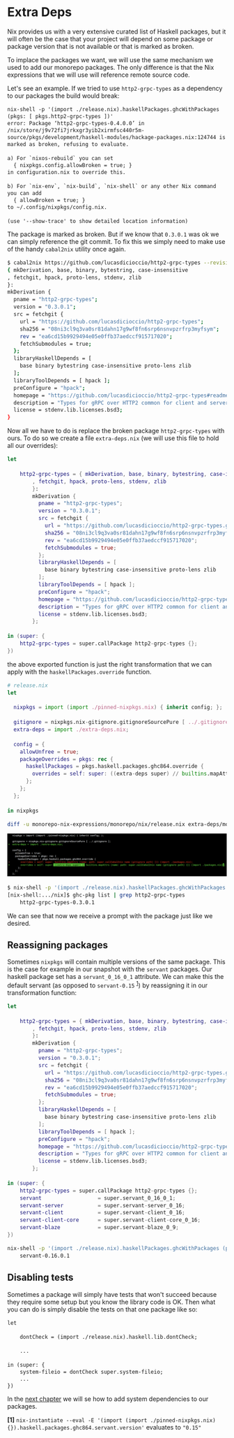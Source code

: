 
# Extra Deps

Nix provides us with a very extensive curated list of Haskell packages, but it
will often be the case that your project will depend on some package or package version that is not
available or that is marked as broken.

To implace the packages we want, we will use the same mechanism we used to add our monorepo packages.
The only difference is that the Nix expressions that we will use will reference remote source code.

Let's see an example. If we tried to use `http2-grpc-types` as a dependency to our packages the build would break:

```
nix-shell -p '(import ./release.nix).haskellPackages.ghcWithPackages (pkgs: [ pkgs.http2-grpc-types ])'
error: Package ‘http2-grpc-types-0.4.0.0’ in /nix/store/j9v72fi7jrkxgr3yib2xirmfsc440r5m-source/pkgs/development/haskell-modules/hackage-packages.nix:124744 is marked as broken, refusing to evaluate.

a) For `nixos-rebuild` you can set
  { nixpkgs.config.allowBroken = true; }
in configuration.nix to override this.

b) For `nix-env`, `nix-build`, `nix-shell` or any other Nix command you can add
  { allowBroken = true; }
to ~/.config/nixpkgs/config.nix.

(use '--show-trace' to show detailed location information)
```

The package is marked as broken. But if we know that `0.3.0.1` was ok we can simply reference the git commit.
To fix this we simply need to make use of the handy `cabal2nix` utility once again.

```bash
$ cabal2nix https://github.com/lucasdicioccio/http2-grpc-types --revision ea6cd15b9929494e0 2>/dev/null
{ mkDerivation, base, binary, bytestring, case-insensitive
, fetchgit, hpack, proto-lens, stdenv, zlib
}:
mkDerivation {
  pname = "http2-grpc-types";
  version = "0.3.0.1";
  src = fetchgit {
    url = "https://github.com/lucasdicioccio/http2-grpc-types";
    sha256 = "08ni3cl9q3va0sr81dahn17g9wf8fn6srp6nsnvpzrfrp3myfsym";
    rev = "ea6cd15b9929494e05e0ffb37aedccf915717020";
    fetchSubmodules = true;
  };
  libraryHaskellDepends = [
    base binary bytestring case-insensitive proto-lens zlib
  ];
  libraryToolDepends = [ hpack ];
  preConfigure = "hpack";
  homepage = "https://github.com/lucasdicioccio/http2-grpc-types#readme";
  description = "Types for gRPC over HTTP2 common for client and servers";
  license = stdenv.lib.licenses.bsd3;
}
```

Now all we have to do is replace the broken package `http2-grpc-types` with ours. To do so we create a file `extra-deps.nix` (we will use this file to hold all our overrides):

```nix
let

    http2-grpc-types = { mkDerivation, base, binary, bytestring, case-insensitive
        , fetchgit, hpack, proto-lens, stdenv, zlib
        }:
        mkDerivation {
          pname = "http2-grpc-types";
          version = "0.3.0.1";
          src = fetchgit {
            url = "https://github.com/lucasdicioccio/http2-grpc-types.git";
            sha256 = "08ni3cl9q3va0sr81dahn17g9wf8fn6srp6nsnvpzrfrp3myfsym";
            rev = "ea6cd15b9929494e05e0ffb37aedccf915717020";
            fetchSubmodules = true;
          };
          libraryHaskellDepends = [
            base binary bytestring case-insensitive proto-lens zlib
          ];
          libraryToolDepends = [ hpack ];
          preConfigure = "hpack";
          homepage = "https://github.com/lucasdicioccio/http2-grpc-types#readme";
          description = "Types for gRPC over HTTP2 common for client and servers";
          license = stdenv.lib.licenses.bsd3;
        };

in (super: {
    http2-grpc-types = super.callPackage http2-grpc-types {};
})
```

the above exported function is just the right transformation that we can apply with the `haskellPackages.override` function.

```nix
# release.nix
let

  nixpkgs = import (import ./pinned-nixpkgs.nix) { inherit config; };

  gitignore = nixpkgs.nix-gitignore.gitignoreSourcePure [ ../.gitignore ];
  extra-deps = import ./extra-deps.nix;

  config = {
    allowUnfree = true;
    packageOverrides = pkgs: rec {
      haskellPackages = pkgs.haskell.packages.ghc864.override {
        overrides = self: super: ((extra-deps super) // builtins.mapAttrs (name: path: super.callCabal2nix name (gitignore path) {}) (import ./packages.nix));
      };
    };
  };

in nixpkgs
```

```bash
diff -u monorepo-nix-expressions/monorepo/nix/release.nix extra-deps/monorepo/nix/release.nix | ydiff
```

![diff of release.nix](./diff-release-nix.png)

```bash
$ nix-shell -p '(import ./release.nix).haskellPackages.ghcWithPackages (pkgs: [ pkgs.http2-grpc-types ])'
[nix-shell:.../nix]$ ghc-pkg list | grep http2-grpc-types
    http2-grpc-types-0.3.0.1
```

We can see that now we receive a prompt with the package just like we desired.

## Reassigning packages

Sometimes `nixpkgs` will contain multiple versions of the same package. This is the case for example in our snapshot with the `servant` packages.
Our haskell package set has a `servant_0_16_0_1` attribute. We can make this the default servant (as opposed to `servant-0.15` <sup>[1](#footnote-1)</sup>) by reassigning it in our transformation function:

```nix
let

    http2-grpc-types = { mkDerivation, base, binary, bytestring, case-insensitive
        , fetchgit, hpack, proto-lens, stdenv, zlib
        }:
        mkDerivation {
          pname = "http2-grpc-types";
          version = "0.3.0.1";
          src = fetchgit {
            url = "https://github.com/lucasdicioccio/http2-grpc-types.git";
            sha256 = "08ni3cl9q3va0sr81dahn17g9wf8fn6srp6nsnvpzrfrp3myfsym";
            rev = "ea6cd15b9929494e05e0ffb37aedccf915717020";
            fetchSubmodules = true;
          };
          libraryHaskellDepends = [
            base binary bytestring case-insensitive proto-lens zlib
          ];
          libraryToolDepends = [ hpack ];
          preConfigure = "hpack";
          homepage = "https://github.com/lucasdicioccio/http2-grpc-types#readme";
          description = "Types for gRPC over HTTP2 common for client and servers";
          license = stdenv.lib.licenses.bsd3;
        };

in (super: {
    http2-grpc-types = super.callPackage http2-grpc-types {};
    servant                  = super.servant_0_16_0_1;
    servant-server           = super.servant-server_0_16;
    servant-client           = super.servant-client_0_16;
    servant-client-core      = super.servant-client-core_0_16;
    servant-blaze            = super.servant-blaze_0_9;
})
```

```bash
nix-shell -p '(import ./release.nix).haskellPackages.ghcWithPackages (pkgs: [ pkgs.servant ])' --run "bash -c 'ghc-pkg list | grep servant'"
    servant-0.16.0.1
```

## Disabling tests

Sometimes a package will simply have tests that won't succeed because they require some setup
but you know the library code is OK. Then what you can do is simply disable the tests on that one package like so:

```
let

    dontCheck = (import ./release.nix).haskell.lib.dontCheck;

    ...

in (super: {
    system-fileio = dontCheck super.system-fileio;
    ...
})
```

In the [next chapter](../system-deps) we will se how to add system dependencies to our packages.

<a id="footnote-1"><b>[1]</b></a> `nix-instantiate --eval -E '(import (import ./pinned-nixpkgs.nix) {}).haskell.packages.ghc864.servant.version'` evaluates to `"0.15"`
